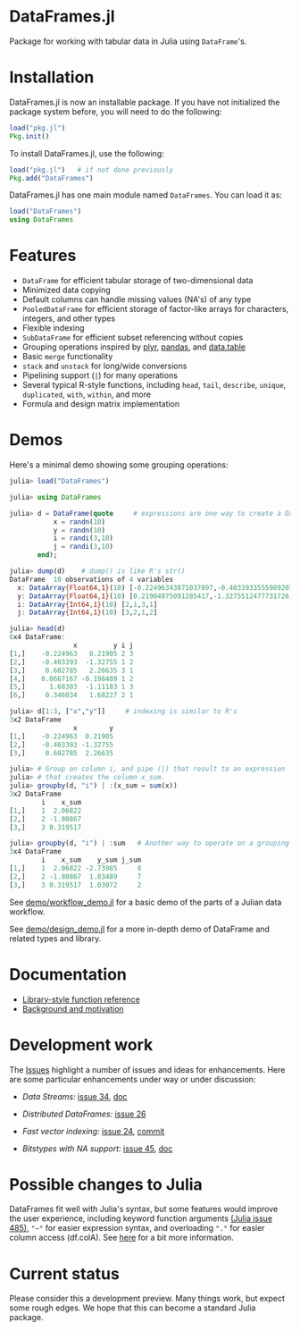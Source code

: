 DataFrames.jl
=========

Package for working with tabular data in Julia using `DataFrame`'s.

# Installation

DataFrames.jl is now an installable package. If you have not
initialized the package system before, you will need to do the
following:

```julia
load("pkg.jl")
Pkg.init()
```

To install DataFrames.jl, use the following:

```julia
load("pkg.jl")   # if not done previously
Pkg.add("DataFrames")
```

DataFrames.jl has one main module named `DataFrames`. You can load it as:

```julia
load("DataFrames")
using DataFrames
```

# Features

* `DataFrame` for efficient tabular storage of two-dimensional data
* Minimized data copying
* Default columns can handle missing values (NA's) of any type
* `PooledDataFrame` for efficient storage of factor-like arrays for
  characters, integers, and other types
* Flexible indexing
* `SubDataFrame` for efficient subset referencing without copies
* Grouping operations inspired by [plyr](http://plyr.had.co.nz/),
  [pandas](http://pandas.pydata.org/), and
  [data.table](http://cran.r-project.org/web/packages/data.table/index.html)
* Basic `merge` functionality
* `stack` and `unstack` for long/wide conversions
* Pipelining support (`|`) for many operations
* Several typical R-style functions, including `head`, `tail`, `describe`,
  `unique`, `duplicated`, `with`, `within`, and more
* Formula and design matrix implementation

# Demos

Here's a minimal demo showing some grouping operations:

```julia
julia> load("DataFrames")

julia> using DataFrames

julia> d = DataFrame(quote     # expressions are one way to create a DataFrame
           x = randn(10)
           y = randn(10)
           i = randi(3,10)
           j = randi(3,10)
       end);

julia> dump(d)    # dump() is like R's str()
DataFrame  10 observations of 4 variables
  x: DataArray{Float64,1}(10) [-0.22496343871037897,-0.4033933555989207,0.6027847717547058,0.06671669747901597]
  y: DataArray{Float64,1}(10) [0.21904975091285417,-1.3275512477731726,2.266353546459277,-0.19840910239041679]
  i: DataArray{Int64,1}(10) [2,1,3,1]
  j: DataArray{Int64,1}(10) [3,2,1,2]

julia> head(d)
6x4 DataFrame:
                x         y i j
[1,]    -0.224963   0.21905 2 3
[2,]    -0.403393  -1.32755 1 2
[3,]     0.602785   2.26635 3 1
[4,]    0.0667167 -0.198409 1 2
[5,]      1.68303  -1.11183 1 3
[6,]     0.346034   1.68227 2 1

julia> d[1:3, ["x","y"]]     # indexing is similar to R's
3x2 DataFrame
                x        y
[1,]    -0.224963  0.21905
[2,]    -0.403393 -1.32755
[3,]     0.602785  2.26635

julia> # Group on column i, and pipe (|) that result to an expression
julia> # that creates the column x_sum. 
julia> groupby(d, "i") | :(x_sum = sum(x))     
3x2 DataFrame
        i    x_sum
[1,]    1  2.06822
[2,]    2 -1.80867
[3,]    3 0.319517

julia> groupby(d, "i") | :sum   # Another way to operate on a grouping
3x4 DataFrame
        i    x_sum    y_sum j_sum
[1,]    1  2.06822 -2.73985     8
[2,]    2 -1.80867  1.83489     7
[3,]    3 0.319517  1.03072     2
```

See [demo/workflow_demo.jl](https://github.com/HarlanH/DataFrames.jl/blob/master/demo/workflow_demo.jl) for a basic demo of the parts of a Julian data workflow.

See [demo/design_demo.jl](https://github.com/HarlanH/DataFrames.jl/blob/master/demo/design_demo.jl) for a more in-depth demo of DataFrame and related types and
library.


# Documentation

* [Library-style function reference](https://github.com/HarlanH/DataFrames.jl/blob/master/spec/FunctionReference.md)
* [Background and motivation](https://github.com/HarlanH/DataFrames.jl/blob/master/spec/Motivation.md)


# Development work

The [Issues](https://github.com/HarlanH/DataFrames.jl/issues) highlight a
number of issues and ideas for enhancements. Here are some particular
enhancements under way or under discussion:

* _Data Streams:_
[issue 34](https://github.com/HarlanH/DataFrames.jl/issues/34), [doc](https://github.com/HarlanH/DataFrames.jl/blob/master/spec/DataStream.md)

* _Distributed DataFrames:_ [issue 26](https://github.com/HarlanH/DataFrames.jl/issues/26)

* _Fast vector indexing:_
  [issue 24](https://github.com/HarlanH/DataFrames.jl/issues/24), [commit](https://github.com/HarlanH/DataFrames.jl/commit/268faa1c3b9fa2aa3e0c1199d626fe5a83ad1604)

* _Bitstypes with NA support:_ [issue 45](https://github.com/HarlanH/DataFrames.jl/issues/45), [doc](https://github.com/tshort/DataFrames.jl/blob/bitstypeNA/spec/MissingValues.md)

# Possible changes to Julia

DataFrames fit well with Julia's syntax, but some features would
improve the user experience, including keyword function arguments
[(Julia issue 485)](https://github.com/JuliaLang/julia/issues/485),
`"~"` for easier expression syntax, and overloading `"."` for easier
column access (df.colA). See
[here](https://github.com/HarlanH/DataFrames.jl/blob/master/spec/JuliaChanges.md)
for a bit more information.

# Current status

Please consider this a development preview. Many things work, but
expect some rough edges. We hope that this can become a standard Julia
package.
